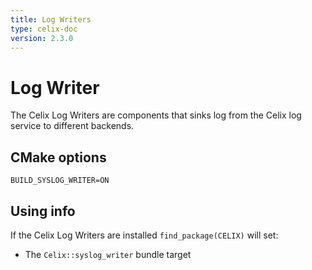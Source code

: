 ```yaml
---
title: Log Writers
type: celix-doc
version: 2.3.0
---
```


# Log Writer

The Celix Log Writers are components that sinks log from the Celix log service to different backends.

## CMake options
    BUILD_SYSLOG_WRITER=ON

## Using info

If the Celix Log Writers are installed `find_package(CELIX)` will set:
 - The `Celix::syslog_writer` bundle target
